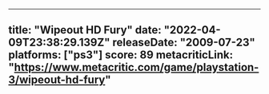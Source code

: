 
---
title: "Wipeout HD Fury"
date: "2022-04-09T23:38:29.139Z"
releaseDate: "2009-07-23"
platforms: ["ps3"]
score: 89
metacriticLink: "https://www.metacritic.com/game/playstation-3/wipeout-hd-fury"
---
